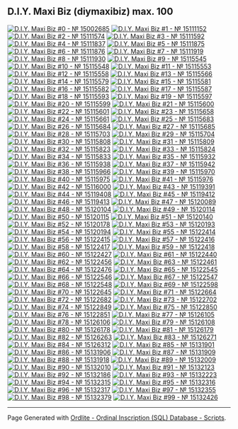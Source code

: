 ## D.I.Y. Maxi Biz (diymaxibiz) max. 100

<a href="https://ordinals.com/inscription/8613c38d69e30d3b631bbcea92298be85c2c0021c81fed2c126cedc34601a6a5i0" title="D.I.Y. Maxi Biz #0 - № 15002685"><img src="https://ordbase.github.io/num/15002685.png" alt="D.I.Y. Maxi Biz #0 - № 15002685"></a>
<a href="https://ordinals.com/inscription/ea39e96c3bbd3eb66d761256bbaf858e21926cc5a595b606d4da1493615d6168i0" title="D.I.Y. Maxi Biz #1 - № 15111152"><img src="https://ordbase.github.io/num/15111152.png" alt="D.I.Y. Maxi Biz #1 - № 15111152"></a>
<a href="https://ordinals.com/inscription/26bc1d775c9cf0671ab717177e71a221ea336ff4a551dc23cbe4e0ce50d3726bi0" title="D.I.Y. Maxi Biz #2 - № 15111574"><img src="https://ordbase.github.io/num/15111574.png" alt="D.I.Y. Maxi Biz #2 - № 15111574"></a>
<a href="https://ordinals.com/inscription/fbc77ea5a0d379d0162576836f2e34fa9e6b0d8c55a8bfeac93d04d941f1a0b4i0" title="D.I.Y. Maxi Biz #3 - № 15111592"><img src="https://ordbase.github.io/num/15111592.png" alt="D.I.Y. Maxi Biz #3 - № 15111592"></a>
<a href="https://ordinals.com/inscription/d8ff32fc75e19e1baa1d601013afa10fcf3c60fe274ab0d74c2a19476a544d89i0" title="D.I.Y. Maxi Biz #4 - № 15111837"><img src="https://ordbase.github.io/num/15111837.png" alt="D.I.Y. Maxi Biz #4 - № 15111837"></a>
<a href="https://ordinals.com/inscription/2d388f7f54485c80de4de039138bc3d4321ef8015702ad070eed6ca24e9d3693i0" title="D.I.Y. Maxi Biz #5 - № 15111875"><img src="https://ordbase.github.io/num/15111875.png" alt="D.I.Y. Maxi Biz #5 - № 15111875"></a>
<a href="https://ordinals.com/inscription/d35dec7efde9338cdaef58f5e24f29ea9521904b657393ccf7f6996ceaa022f2i0" title="D.I.Y. Maxi Biz #6 - № 15111876"><img src="https://ordbase.github.io/num/15111876.png" alt="D.I.Y. Maxi Biz #6 - № 15111876"></a>
<a href="https://ordinals.com/inscription/e7c1cd2406b81eec16420e5471d747049c630718c10ae60286b430b4e6f5c933i0" title="D.I.Y. Maxi Biz #7 - № 15111919"><img src="https://ordbase.github.io/num/15111919.png" alt="D.I.Y. Maxi Biz #7 - № 15111919"></a>
<a href="https://ordinals.com/inscription/2739a638e7affa95dc0eeeaa7adc7541f9d8e846d1e6dd22ec68861a66d74c7fi0" title="D.I.Y. Maxi Biz #8 - № 15111930"><img src="https://ordbase.github.io/num/15111930.png" alt="D.I.Y. Maxi Biz #8 - № 15111930"></a>
<a href="https://ordinals.com/inscription/4da20793d6d39f60e9044c5d97096c7914daf627d460dc57e73bad1825edff22i0" title="D.I.Y. Maxi Biz #9 - № 15115545"><img src="https://ordbase.github.io/num/15115545.png" alt="D.I.Y. Maxi Biz #9 - № 15115545"></a>
<a href="https://ordinals.com/inscription/7837e43481046e420ccada0148689e0126214ab76bf5621e3c66fa969f019c07i0" title="D.I.Y. Maxi Biz #10 - № 15115548"><img src="https://ordbase.github.io/num/15115548.png" alt="D.I.Y. Maxi Biz #10 - № 15115548"></a>
<a href="https://ordinals.com/inscription/f075048268044cefc0d08ee20254441c42bce7487937310fec753eea43d0d029i0" title="D.I.Y. Maxi Biz #11 - № 15115553"><img src="https://ordbase.github.io/num/15115553.png" alt="D.I.Y. Maxi Biz #11 - № 15115553"></a>
<a href="https://ordinals.com/inscription/48c407ae4af9c02ed96e1f517ef7e433473c0cce2db4e8aadf2da4dbe8a37d7ci0" title="D.I.Y. Maxi Biz #12 - № 15115558"><img src="https://ordbase.github.io/num/15115558.png" alt="D.I.Y. Maxi Biz #12 - № 15115558"></a>
<a href="https://ordinals.com/inscription/07f64844964fb46878f591ae4ebbdafface6f8cf581d148cf23fed8ccf67cfcei0" title="D.I.Y. Maxi Biz #13 - № 15115566"><img src="https://ordbase.github.io/num/15115566.png" alt="D.I.Y. Maxi Biz #13 - № 15115566"></a>
<a href="https://ordinals.com/inscription/56b37905407909a3b362cc7f57c0b6c72c0b64287ebbdae75a97fd5913c08688i0" title="D.I.Y. Maxi Biz #14 - № 15115579"><img src="https://ordbase.github.io/num/15115579.png" alt="D.I.Y. Maxi Biz #14 - № 15115579"></a>
<a href="https://ordinals.com/inscription/07a04cf5703c3e01e28681017085a41b879f4f7c7dab66a2fa78598f7a932f14i0" title="D.I.Y. Maxi Biz #15 - № 15115581"><img src="https://ordbase.github.io/num/15115581.png" alt="D.I.Y. Maxi Biz #15 - № 15115581"></a>
<a href="https://ordinals.com/inscription/f146c3cf9363373f57d45b4d9e6a4e27b66b5df09bbe67efadeffd150449921fi0" title="D.I.Y. Maxi Biz #16 - № 15115582"><img src="https://ordbase.github.io/num/15115582.png" alt="D.I.Y. Maxi Biz #16 - № 15115582"></a>
<a href="https://ordinals.com/inscription/55b4a69aa9762b8aebf466a86f92a9f907c4cfefde6781fddfe4a3048bdf8573i0" title="D.I.Y. Maxi Biz #17 - № 15115587"><img src="https://ordbase.github.io/num/15115587.png" alt="D.I.Y. Maxi Biz #17 - № 15115587"></a>
<a href="https://ordinals.com/inscription/d64501e9ed7bb9b63bcff90292bed4eb14226b96e830d6ce4265ddabe8e9b397i0" title="D.I.Y. Maxi Biz #18 - № 15115593"><img src="https://ordbase.github.io/num/15115593.png" alt="D.I.Y. Maxi Biz #18 - № 15115593"></a>
<a href="https://ordinals.com/inscription/e9ff23efc45391c6166e45d44e99d68d5a9cf4b02deeaaf316a748c512b325e1i0" title="D.I.Y. Maxi Biz #19 - № 15115597"><img src="https://ordbase.github.io/num/15115597.png" alt="D.I.Y. Maxi Biz #19 - № 15115597"></a>
<a href="https://ordinals.com/inscription/fdbdcd514ff4445444bedd6c607b478bef13b9108409cea8802dea7fa82d87c0i0" title="D.I.Y. Maxi Biz #20 - № 15115599"><img src="https://ordbase.github.io/num/15115599.png" alt="D.I.Y. Maxi Biz #20 - № 15115599"></a>
<a href="https://ordinals.com/inscription/aaf838d2e1c6aa4c2169c80fe7b5fe622e2ec27bcfdaa8c5713da706d1e30c53i0" title="D.I.Y. Maxi Biz #21 - № 15115600"><img src="https://ordbase.github.io/num/15115600.png" alt="D.I.Y. Maxi Biz #21 - № 15115600"></a>
<a href="https://ordinals.com/inscription/81e0a8ae9ff74243359aadd694bd68c3a4210ed39ac718562b5dd594530268fai0" title="D.I.Y. Maxi Biz #22 - № 15115601"><img src="https://ordbase.github.io/num/15115601.png" alt="D.I.Y. Maxi Biz #22 - № 15115601"></a>
<a href="https://ordinals.com/inscription/49bfcd58e483fae67417d5a5d9b0563f53c74b0bbf68bacc8d0e2e821449a039i0" title="D.I.Y. Maxi Biz #23 - № 15115658"><img src="https://ordbase.github.io/num/15115658.png" alt="D.I.Y. Maxi Biz #23 - № 15115658"></a>
<a href="https://ordinals.com/inscription/b6ca820912e67f07cdc564e295a9b9e9fcaa818036a154b37dc3b016d439dfcbi0" title="D.I.Y. Maxi Biz #24 - № 15115661"><img src="https://ordbase.github.io/num/15115661.png" alt="D.I.Y. Maxi Biz #24 - № 15115661"></a>
<a href="https://ordinals.com/inscription/ebcd631199c888d341564d7888600ee5c9b35c7077e54796ec774ba694b0fba5i0" title="D.I.Y. Maxi Biz #25 - № 15115683"><img src="https://ordbase.github.io/num/15115683.png" alt="D.I.Y. Maxi Biz #25 - № 15115683"></a>
<a href="https://ordinals.com/inscription/6874f867009249e2520e8a8f8eec41d374865f1eb17ed28768140d80e9da8beci0" title="D.I.Y. Maxi Biz #26 - № 15115684"><img src="https://ordbase.github.io/num/15115684.png" alt="D.I.Y. Maxi Biz #26 - № 15115684"></a>
<a href="https://ordinals.com/inscription/6754d7998337c3e3b57a2081300ca1805cf11355c5ef1b69718a2e0ea25ea944i0" title="D.I.Y. Maxi Biz #27 - № 15115685"><img src="https://ordbase.github.io/num/15115685.png" alt="D.I.Y. Maxi Biz #27 - № 15115685"></a>
<a href="https://ordinals.com/inscription/4e2df3ba0de8c76cd07cdaea31ed1429c50f7ee397525b28670429dc8073d06di0" title="D.I.Y. Maxi Biz #28 - № 15115703"><img src="https://ordbase.github.io/num/15115703.png" alt="D.I.Y. Maxi Biz #28 - № 15115703"></a>
<a href="https://ordinals.com/inscription/d563e9002acdad2f91a628f0f76d2b09cff9dd6fb3a6b126d975a1abc6a16ed7i0" title="D.I.Y. Maxi Biz #29 - № 15115704"><img src="https://ordbase.github.io/num/15115704.png" alt="D.I.Y. Maxi Biz #29 - № 15115704"></a>
<a href="https://ordinals.com/inscription/8de596751a52928e2507bb6a763502a0c467263d640ae749107f4437f7d6baf7i0" title="D.I.Y. Maxi Biz #30 - № 15115808"><img src="https://ordbase.github.io/num/15115808.png" alt="D.I.Y. Maxi Biz #30 - № 15115808"></a>
<a href="https://ordinals.com/inscription/3c2f87c0ec4f39a1fb664032cd9165ce3af51ad17b44a3ea74d2d05b05652400i0" title="D.I.Y. Maxi Biz #31 - № 15115809"><img src="https://ordbase.github.io/num/15115809.png" alt="D.I.Y. Maxi Biz #31 - № 15115809"></a>
<a href="https://ordinals.com/inscription/899418fe9083ed7c0f37a683d0f072fec9dcc8a63d128b46e5d2d0dfdab3b033i0" title="D.I.Y. Maxi Biz #32 - № 15115823"><img src="https://ordbase.github.io/num/15115823.png" alt="D.I.Y. Maxi Biz #32 - № 15115823"></a>
<a href="https://ordinals.com/inscription/f737b30dad00f73604cf5ebac86bc7a03fa38de4e39175d65081ab252562baaci0" title="D.I.Y. Maxi Biz #33 - № 15115824"><img src="https://ordbase.github.io/num/15115824.png" alt="D.I.Y. Maxi Biz #33 - № 15115824"></a>
<a href="https://ordinals.com/inscription/3208e21430fd56ba41b4eedf7c50b483860d5010489893987235f1cadfab5e8ai0" title="D.I.Y. Maxi Biz #34 - № 15115833"><img src="https://ordbase.github.io/num/15115833.png" alt="D.I.Y. Maxi Biz #34 - № 15115833"></a>
<a href="https://ordinals.com/inscription/a0f0a4fcebd0ea5a64536f45bbf9e61f9bec6db47e0d036da7a9f43a2481592bi0" title="D.I.Y. Maxi Biz #35 - № 15115932"><img src="https://ordbase.github.io/num/15115932.png" alt="D.I.Y. Maxi Biz #35 - № 15115932"></a>
<a href="https://ordinals.com/inscription/a8a106cfffecbd80327eda3ee83c413d9fa4eeb4fc8b2e8e5e7d97521fc54030i0" title="D.I.Y. Maxi Biz #36 - № 15115938"><img src="https://ordbase.github.io/num/15115938.png" alt="D.I.Y. Maxi Biz #36 - № 15115938"></a>
<a href="https://ordinals.com/inscription/0ee36facdd42860fdf67cf8f4264341efd7f2c82ae68aa254363d5f67034a839i0" title="D.I.Y. Maxi Biz #37 - № 15115942"><img src="https://ordbase.github.io/num/15115942.png" alt="D.I.Y. Maxi Biz #37 - № 15115942"></a>
<a href="https://ordinals.com/inscription/bb6078eef2d965ead4a9ac8fdf5f6c33f984e597fdef9cc2747a04379d2cf18bi0" title="D.I.Y. Maxi Biz #38 - № 15115966"><img src="https://ordbase.github.io/num/15115966.png" alt="D.I.Y. Maxi Biz #38 - № 15115966"></a>
<a href="https://ordinals.com/inscription/185c90653c8e4c1c6cf7bdbc4b7f314f6d48b6eff0b9a93b736c11913d52c596i0" title="D.I.Y. Maxi Biz #39 - № 15115970"><img src="https://ordbase.github.io/num/15115970.png" alt="D.I.Y. Maxi Biz #39 - № 15115970"></a>
<a href="https://ordinals.com/inscription/27687f608e1b92435d18f79bd93f03aa131e213d0ade29372f03b44a14237ab1i0" title="D.I.Y. Maxi Biz #40 - № 15115975"><img src="https://ordbase.github.io/num/15115975.png" alt="D.I.Y. Maxi Biz #40 - № 15115975"></a>
<a href="https://ordinals.com/inscription/f2fc73c3f46c12182a3fc7f5f282e68ad605da679910bf242faaf7eedb723bbci0" title="D.I.Y. Maxi Biz #41 - № 15115976"><img src="https://ordbase.github.io/num/15115976.png" alt="D.I.Y. Maxi Biz #41 - № 15115976"></a>
<a href="https://ordinals.com/inscription/da141a221a30db514e3086d0b4c217c213a09d47fd063c6f38228582449e2e0bi0" title="D.I.Y. Maxi Biz #42 - № 15116000"><img src="https://ordbase.github.io/num/15116000.png" alt="D.I.Y. Maxi Biz #42 - № 15116000"></a>
<a href="https://ordinals.com/inscription/e253c6efe901146fecc106b04c4dcda59e2ab3c623be4d9bc2a8f3970a582e05i0" title="D.I.Y. Maxi Biz #43 - № 15119391"><img src="https://ordbase.github.io/num/15119391.png" alt="D.I.Y. Maxi Biz #43 - № 15119391"></a>
<a href="https://ordinals.com/inscription/1dabca502e4098f853dd2acd1c7616b41fcdf58fd2214873b665ef57159af52di0" title="D.I.Y. Maxi Biz #44 - № 15119408"><img src="https://ordbase.github.io/num/15119408.png" alt="D.I.Y. Maxi Biz #44 - № 15119408"></a>
<a href="https://ordinals.com/inscription/67ae883b8a26dc6ead20e53406ffe068b3131c4a1de037fe457093618aa4a363i0" title="D.I.Y. Maxi Biz #45 - № 15119412"><img src="https://ordbase.github.io/num/15119412.png" alt="D.I.Y. Maxi Biz #45 - № 15119412"></a>
<a href="https://ordinals.com/inscription/3d6fa06e3741de3ce55e50af411200a1710c7e5aa3f9b196ba2e23c712bca97di0" title="D.I.Y. Maxi Biz #46 - № 15119413"><img src="https://ordbase.github.io/num/15119413.png" alt="D.I.Y. Maxi Biz #46 - № 15119413"></a>
<a href="https://ordinals.com/inscription/9019b53bed4e30d41aeae8f7a4ba95549d39030b440fd726c4856432ce9a330ei0" title="D.I.Y. Maxi Biz #47 - № 15120089"><img src="https://ordbase.github.io/num/15120089.png" alt="D.I.Y. Maxi Biz #47 - № 15120089"></a>
<a href="https://ordinals.com/inscription/0a7f002237f65e321f81d94056e587fda90f61017270926fc4458238fb2f6133i0" title="D.I.Y. Maxi Biz #48 - № 15120104"><img src="https://ordbase.github.io/num/15120104.png" alt="D.I.Y. Maxi Biz #48 - № 15120104"></a>
<a href="https://ordinals.com/inscription/85b613f5261a8f6423c2deaaf10eceafd5513d747ac5f8f7a042940a10b7d44ai0" title="D.I.Y. Maxi Biz #49 - № 15120114"><img src="https://ordbase.github.io/num/15120114.png" alt="D.I.Y. Maxi Biz #49 - № 15120114"></a>
<a href="https://ordinals.com/inscription/aca2fb57b3e2761dded9a512977e6b54b7aa2100b18b79fb872d94105d696a52i0" title="D.I.Y. Maxi Biz #50 - № 15120115"><img src="https://ordbase.github.io/num/15120115.png" alt="D.I.Y. Maxi Biz #50 - № 15120115"></a>
<a href="https://ordinals.com/inscription/a0abe2e379d80c9cfc4e2c505025105a38baad544cc08fab3d27d724f4c4ba8di0" title="D.I.Y. Maxi Biz #51 - № 15120140"><img src="https://ordbase.github.io/num/15120140.png" alt="D.I.Y. Maxi Biz #51 - № 15120140"></a>
<a href="https://ordinals.com/inscription/cf29008e6d71ab6afc38bb0bb115c073d6dc019807e771168596c0702c2a1cddi0" title="D.I.Y. Maxi Biz #52 - № 15120178"><img src="https://ordbase.github.io/num/15120178.png" alt="D.I.Y. Maxi Biz #52 - № 15120178"></a>
<a href="https://ordinals.com/inscription/5411e32e3d91cf0d4e6695661b1d7674da0aeb85d037c535ba6ff3fa16224270i0" title="D.I.Y. Maxi Biz #53 - № 15120193"><img src="https://ordbase.github.io/num/15120193.png" alt="D.I.Y. Maxi Biz #53 - № 15120193"></a>
<a href="https://ordinals.com/inscription/eddbd015a0db9e4f07b46b3f7984f1fb2b5f5643a13d9db998dfbd156e9770c0i0" title="D.I.Y. Maxi Biz #54 - № 15120194"><img src="https://ordbase.github.io/num/15120194.png" alt="D.I.Y. Maxi Biz #54 - № 15120194"></a>
<a href="https://ordinals.com/inscription/b3bb06a79bf668fa8e3fd75b452065d127588611074d3a3ca2ff8308cba7f9b0i0" title="D.I.Y. Maxi Biz #55 - № 15122414"><img src="https://ordbase.github.io/num/15122414.png" alt="D.I.Y. Maxi Biz #55 - № 15122414"></a>
<a href="https://ordinals.com/inscription/c6df50398cecc1f11ab225e9cf9e723ab90b7488d8fa85201b0eb2d6bcfd0a47i0" title="D.I.Y. Maxi Biz #56 - № 15122415"><img src="https://ordbase.github.io/num/15122415.png" alt="D.I.Y. Maxi Biz #56 - № 15122415"></a>
<a href="https://ordinals.com/inscription/5351b60defe53c37573aee59c604c9f60b6f1d13473a7a9df9d8dcac0045f721i0" title="D.I.Y. Maxi Biz #57 - № 15122416"><img src="https://ordbase.github.io/num/15122416.png" alt="D.I.Y. Maxi Biz #57 - № 15122416"></a>
<a href="https://ordinals.com/inscription/76994818dac54fe03afe377f1d9bad88007623318af2fbe3a1363649382b3054i0" title="D.I.Y. Maxi Biz #58 - № 15122417"><img src="https://ordbase.github.io/num/15122417.png" alt="D.I.Y. Maxi Biz #58 - № 15122417"></a>
<a href="https://ordinals.com/inscription/65ab06e5de193318155651efc2fad6691665cbf70dd924aff91db1b3740ea6b4i0" title="D.I.Y. Maxi Biz #59 - № 15122418"><img src="https://ordbase.github.io/num/15122418.png" alt="D.I.Y. Maxi Biz #59 - № 15122418"></a>
<a href="https://ordinals.com/inscription/99ba4b9b19733cfc0d457cd6d58b1a1fac9743865ae24cc5cae2c1299a89341ei0" title="D.I.Y. Maxi Biz #60 - № 15122427"><img src="https://ordbase.github.io/num/15122427.png" alt="D.I.Y. Maxi Biz #60 - № 15122427"></a>
<a href="https://ordinals.com/inscription/4c25345411fd0b1b8c6d413b3dd9f04e294d5ae888a3f44d0194c47d97394b51i0" title="D.I.Y. Maxi Biz #61 - № 15122440"><img src="https://ordbase.github.io/num/15122440.png" alt="D.I.Y. Maxi Biz #61 - № 15122440"></a>
<a href="https://ordinals.com/inscription/e5c61b1a871c593b1b0c6e3c5d57546177c724346b636776921b9777f613fa94i0" title="D.I.Y. Maxi Biz #62 - № 15122456"><img src="https://ordbase.github.io/num/15122456.png" alt="D.I.Y. Maxi Biz #62 - № 15122456"></a>
<a href="https://ordinals.com/inscription/0a4008b7813a919ff26d33f8b6415730c1772ea6a65f17677652c3d2af2a55aci0" title="D.I.Y. Maxi Biz #63 - № 15122461"><img src="https://ordbase.github.io/num/15122461.png" alt="D.I.Y. Maxi Biz #63 - № 15122461"></a>
<a href="https://ordinals.com/inscription/21333ba08586aebbba9351a95ab28ab1c0fb42bf89ad0c823d2059d3727f63f2i0" title="D.I.Y. Maxi Biz #64 - № 15122476"><img src="https://ordbase.github.io/num/15122476.png" alt="D.I.Y. Maxi Biz #64 - № 15122476"></a>
<a href="https://ordinals.com/inscription/f18793bf8501a5b9c5dd8c26f8c264e322c8203115c53bc3f25c63128981a270i0" title="D.I.Y. Maxi Biz #65 - № 15122545"><img src="https://ordbase.github.io/num/15122545.png" alt="D.I.Y. Maxi Biz #65 - № 15122545"></a>
<a href="https://ordinals.com/inscription/d43ce41c7fbdc9ef83ce098284cefcb6c808b5533eb266a860e1b79e42e270b0i0" title="D.I.Y. Maxi Biz #66 - № 15122546"><img src="https://ordbase.github.io/num/15122546.png" alt="D.I.Y. Maxi Biz #66 - № 15122546"></a>
<a href="https://ordinals.com/inscription/164724e2d6cb61a13a78b4d8a1ec506fa874ce5e54dfe58ebcf21a495f82aae3i0" title="D.I.Y. Maxi Biz #67 - № 15122547"><img src="https://ordbase.github.io/num/15122547.png" alt="D.I.Y. Maxi Biz #67 - № 15122547"></a>
<a href="https://ordinals.com/inscription/13e62cec27c00e4ac55ff69751f13ec60b5083f97dc6081614a6ba27e8de28e5i0" title="D.I.Y. Maxi Biz #68 - № 15122548"><img src="https://ordbase.github.io/num/15122548.png" alt="D.I.Y. Maxi Biz #68 - № 15122548"></a>
<a href="https://ordinals.com/inscription/bc04c72ed7f1109fbeedcdec1c0925c7110fa89e99f9e17c9179f9177681ae27i0" title="D.I.Y. Maxi Biz #69 - № 15122598"><img src="https://ordbase.github.io/num/15122598.png" alt="D.I.Y. Maxi Biz #69 - № 15122598"></a>
<a href="https://ordinals.com/inscription/ce0f3df3d52bfb258a9c65b4e23af21da4ca13c09be8dbe2871bd414d063f84fi0" title="D.I.Y. Maxi Biz #70 - № 15122645"><img src="https://ordbase.github.io/num/15122645.png" alt="D.I.Y. Maxi Biz #70 - № 15122645"></a>
<a href="https://ordinals.com/inscription/16ec918262a5645821476e6c790a3853f1694ff35b519f437001a23db7380e63i0" title="D.I.Y. Maxi Biz #71 - № 15122664"><img src="https://ordbase.github.io/num/15122664.png" alt="D.I.Y. Maxi Biz #71 - № 15122664"></a>
<a href="https://ordinals.com/inscription/228112e9e65eec736dab80ad3e90b52c40806c5acdbe4ea5098a8cbf6c557372i0" title="D.I.Y. Maxi Biz #72 - № 15122682"><img src="https://ordbase.github.io/num/15122682.png" alt="D.I.Y. Maxi Biz #72 - № 15122682"></a>
<a href="https://ordinals.com/inscription/d4cf6f9a6ea11151b268c705c485dc5bd814a593d7039b6a115c470fc8db8b80i0" title="D.I.Y. Maxi Biz #73 - № 15122702"><img src="https://ordbase.github.io/num/15122702.png" alt="D.I.Y. Maxi Biz #73 - № 15122702"></a>
<a href="https://ordinals.com/inscription/ec798ca297d7e0f24c74e1039c37326677f9010081b5abc8e8dbc3acdf2e34d4i0" title="D.I.Y. Maxi Biz #74 - № 15122849"><img src="https://ordbase.github.io/num/15122849.png" alt="D.I.Y. Maxi Biz #74 - № 15122849"></a>
<a href="https://ordinals.com/inscription/6dd06fd72a9cc9527abf7a0d8fd7a4fd9797db45576fe0c1b33313db1ce3781ai0" title="D.I.Y. Maxi Biz #75 - № 15122850"><img src="https://ordbase.github.io/num/15122850.png" alt="D.I.Y. Maxi Biz #75 - № 15122850"></a>
<a href="https://ordinals.com/inscription/6694ad46d15e53ba1fd3d10f4ffca349f435f9672b07881b3a4e9d61172326e9i0" title="D.I.Y. Maxi Biz #76 - № 15122851"><img src="https://ordbase.github.io/num/15122851.png" alt="D.I.Y. Maxi Biz #76 - № 15122851"></a>
<a href="https://ordinals.com/inscription/65fca349e66b01cdbc5dba65c031a8e3505de6f818e6ff96eec992e32e547f64i0" title="D.I.Y. Maxi Biz #77 - № 15126105"><img src="https://ordbase.github.io/num/15126105.png" alt="D.I.Y. Maxi Biz #77 - № 15126105"></a>
<a href="https://ordinals.com/inscription/4e33923bfe0ecf157b34e09f946dccd6d6917a354e4032b4e85e4568c5e51553i0" title="D.I.Y. Maxi Biz #78 - № 15126106"><img src="https://ordbase.github.io/num/15126106.png" alt="D.I.Y. Maxi Biz #78 - № 15126106"></a>
<a href="https://ordinals.com/inscription/76fc04baf832de7e1f60ebe6d49345e9cd70a1129f8f48e5676efb028afe7fefi0" title="D.I.Y. Maxi Biz #79 - № 15126108"><img src="https://ordbase.github.io/num/15126108.png" alt="D.I.Y. Maxi Biz #79 - № 15126108"></a>
<a href="https://ordinals.com/inscription/503682fd862ff956b518104d689b270df61c22ad6963c70a8232986b8e90c373i0" title="D.I.Y. Maxi Biz #80 - № 15126178"><img src="https://ordbase.github.io/num/15126178.png" alt="D.I.Y. Maxi Biz #80 - № 15126178"></a>
<a href="https://ordinals.com/inscription/0ecedf6252667e2f99ec338c1c8a135d8ba02516ebb156cbcc7d7251aca912fbi0" title="D.I.Y. Maxi Biz #81 - № 15126179"><img src="https://ordbase.github.io/num/15126179.png" alt="D.I.Y. Maxi Biz #81 - № 15126179"></a>
<a href="https://ordinals.com/inscription/f70330889be324364e02c16b39e9e74b77b132b444df2fc9f61d3c8cc7425790i0" title="D.I.Y. Maxi Biz #82 - № 15126263"><img src="https://ordbase.github.io/num/15126263.png" alt="D.I.Y. Maxi Biz #82 - № 15126263"></a>
<a href="https://ordinals.com/inscription/96c72c818648a9286e530c26796929cab8c91732ce5a5bbdf310a7902de87da9i0" title="D.I.Y. Maxi Biz #83 - № 15126271"><img src="https://ordbase.github.io/num/15126271.png" alt="D.I.Y. Maxi Biz #83 - № 15126271"></a>
<a href="https://ordinals.com/inscription/a3d9d4c475f77372e644f9b5712aae8ed6b49cd73af718d5b3b645ab1bc5a047i0" title="D.I.Y. Maxi Biz #84 - № 15126312"><img src="https://ordbase.github.io/num/15126312.png" alt="D.I.Y. Maxi Biz #84 - № 15126312"></a>
<a href="https://ordinals.com/inscription/000160ebbddd50176b608531135db9800891a80dc59bc72c0bc8100cba5a5a71i0" title="D.I.Y. Maxi Biz #85 - № 15131901"><img src="https://ordbase.github.io/num/15131901.png" alt="D.I.Y. Maxi Biz #85 - № 15131901"></a>
<a href="https://ordinals.com/inscription/7852e28338da14b84a0a72e5ccb10c69cd10d554060ab232fa1441615c237457i0" title="D.I.Y. Maxi Biz #86 - № 15131906"><img src="https://ordbase.github.io/num/15131906.png" alt="D.I.Y. Maxi Biz #86 - № 15131906"></a>
<a href="https://ordinals.com/inscription/f2e3d4359991e8669e8b10202174bb97e7e6e6002b9683cf306cc1e50925aab0i0" title="D.I.Y. Maxi Biz #87 - № 15131909"><img src="https://ordbase.github.io/num/15131909.png" alt="D.I.Y. Maxi Biz #87 - № 15131909"></a>
<a href="https://ordinals.com/inscription/ec8a49d59a7a3fe556cb764255841c654487d3c53434f8b6924cbbacde6fa6b9i0" title="D.I.Y. Maxi Biz #88 - № 15131918"><img src="https://ordbase.github.io/num/15131918.png" alt="D.I.Y. Maxi Biz #88 - № 15131918"></a>
<a href="https://ordinals.com/inscription/c18591a3cef66b0747e406cbcff1633b6459179afcb4dc171332e927abb0cbf5i0" title="D.I.Y. Maxi Biz #89 - № 15132009"><img src="https://ordbase.github.io/num/15132009.png" alt="D.I.Y. Maxi Biz #89 - № 15132009"></a>
<a href="https://ordinals.com/inscription/0e540d96f6f0cda61dac5fdc53ac9908c7dd2a4783f3fb223c2d3ca2e40258d0i0" title="D.I.Y. Maxi Biz #90 - № 15132010"><img src="https://ordbase.github.io/num/15132010.png" alt="D.I.Y. Maxi Biz #90 - № 15132010"></a>
<a href="https://ordinals.com/inscription/be7217ea9431c013c09b7e1cab652dec0c25273db3d70b6799067732e3048a84i0" title="D.I.Y. Maxi Biz #91 - № 15132123"><img src="https://ordbase.github.io/num/15132123.png" alt="D.I.Y. Maxi Biz #91 - № 15132123"></a>
<a href="https://ordinals.com/inscription/73c5f7b5da180b7a4da74fd90425f9c971c3f503b0c24131c2a989b252f06bd7i0" title="D.I.Y. Maxi Biz #92 - № 15132186"><img src="https://ordbase.github.io/num/15132186.png" alt="D.I.Y. Maxi Biz #92 - № 15132186"></a>
<a href="https://ordinals.com/inscription/5cdf58246a14057d2f57c76367cdb307e4119bf6ebe702ae89186a1ad9690816i0" title="D.I.Y. Maxi Biz #93 - № 15132223"><img src="https://ordbase.github.io/num/15132223.png" alt="D.I.Y. Maxi Biz #93 - № 15132223"></a>
<a href="https://ordinals.com/inscription/5e2c10ccd0cf089453046bbd729fd5442985c724474571bd02b3ed227bc82836i0" title="D.I.Y. Maxi Biz #94 - № 15132315"><img src="https://ordbase.github.io/num/15132315.png" alt="D.I.Y. Maxi Biz #94 - № 15132315"></a>
<a href="https://ordinals.com/inscription/d07bbf3991e84e80ee08e1c79382248048b09a378d5a15744209be515549f956i0" title="D.I.Y. Maxi Biz #95 - № 15132316"><img src="https://ordbase.github.io/num/15132316.png" alt="D.I.Y. Maxi Biz #95 - № 15132316"></a>
<a href="https://ordinals.com/inscription/1fa8ac02a429b11e7e7e4e32b95db9ca8b7e012e63b86744ccbb248b3d68c998i0" title="D.I.Y. Maxi Biz #96 - № 15132317"><img src="https://ordbase.github.io/num/15132317.png" alt="D.I.Y. Maxi Biz #96 - № 15132317"></a>
<a href="https://ordinals.com/inscription/8c4f84b643595937d6f7eaf3a6c228ab8d3ca896975dcc264af67d3654543f2bi0" title="D.I.Y. Maxi Biz #97 - № 15132355"><img src="https://ordbase.github.io/num/15132355.png" alt="D.I.Y. Maxi Biz #97 - № 15132355"></a>
<a href="https://ordinals.com/inscription/4b4b49db384cfc027e7a1fe969ffe679e05b8d0e06b0eb519b536c82c8089cf0i0" title="D.I.Y. Maxi Biz #98 - № 15132379"><img src="https://ordbase.github.io/num/15132379.png" alt="D.I.Y. Maxi Biz #98 - № 15132379"></a>
<a href="https://ordinals.com/inscription/1614306584ec128a7e95a5bcd43639fb04c8a8447ff7a6fec5752218390ed82bi0" title="D.I.Y. Maxi Biz #99 - № 15132426"><img src="https://ordbase.github.io/num/15132426.png" alt="D.I.Y. Maxi Biz #99 - № 15132426"></a>

---
  
Page Generated with [Ordlite - Ordinal Inscription (SQL) Database - Scripts](https://github.com/ordbase/generative-orc-721/tree/master/ordlite).  
